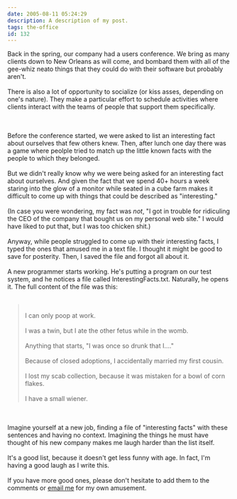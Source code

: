 ```yaml
---
date: 2005-08-11 05:24:29
description: A description of my post.
tags: the-office
id: 132
---
```

Back in the spring, our company had a users conference.  We bring as many clients down to New Orleans as will come, and bombard them with all of the gee-whiz neato things that they could do with their software but probably aren't.<br />
<br />
There is also a lot of opportunity to socialize (or kiss asses, depending on one's nature).  They make a particular effort to schedule activities where clients interact with the teams of people that support them specifically.
<!--more--><br /><br />Before the conference started, we were asked to list an interesting fact about ourselves that few others knew.  Then, after lunch one day there was a game where peolple tried to match up the little known facts with the people to which they belonged.<br />
<br />
But we didn't really know why we were being asked for an interesting fact about ourselves.  And given the fact that we spend 40+ hours a week staring into the glow of a monitor while seated in a cube farm makes it difficult to come up with things that could be described as "interesting."<br />
<br />
(In case you were wondering, my fact was <i>not</i>, "I got in trouble for ridiculing the CEO of the company that bought us on my personal web site."  I would have liked to put that, but I was too chicken shit.)<br />
<br />
Anyway, while people struggled to come up with their interesting facts, I typed the ones that amused me in a text file.  I thought it might be good to save for posterity.  Then, I saved the file and forgot all about it.<br />
<br />
A new programmer starts working.  He's putting a program on our test system, and he notices a file called InterestingFacts.txt.  Naturally, he opens it.  The full content of the file was this:<br />
<br />
<blockquote><br />
I can only poop at work.<br />
<br />
I was a twin, but I ate the other fetus while in the womb.<br />
<br />
Anything that starts, "I was once so drunk that I...."<br />
<br />
Because of closed adoptions, I accidentally married my first cousin.<br />
<br />
I lost my scab collection, because it was mistaken for a bowl of corn flakes.<br />
<br />
I have a small wiener.<br />
</blockquote><br />
<br />
Imagine yourself at a new job, finding a file of "interesting facts" with these sentences and having no context.  Imagining the things he must have thought of his new company makes me laugh harder than the list itself.<br />
<br />
It's a good list, because it doesn't get less funny with age.  In fact, I'm having a good laugh as I write this. <br />
<br />
If you have more good ones, please don't hesitate to add them to the comments or <a href="mailto:bens@theskinnyonbenny.com">email me</a> for my own amusement.<br />
<br />

